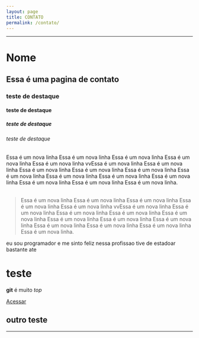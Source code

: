 ```yaml
---
layout: page
title: CONTATO
permalink: /contato/
---
```


------

# Nome

## Essa é uma pagina de contato  

### teste de destaque

#### teste de destaque
##### teste de destaque
###### teste de destaque

Essa é um nova linha  Essa é um nova linha Essa é um nova linha Essa é um nova linha Essa é um nova linha vvEssa é um nova linha Essa é um nova linha Essa é um nova linha Essa é um nova linha Essa é um nova linha Essa é um nova linha Essa é um nova linha Essa é um nova linha Essa é um nova linha Essa é um nova linha Essa é um nova linha Essa é um nova linha. <br><br>
>Essa é um nova linha  Essa é um nova linha Essa é um nova linha Essa é um nova linha Essa é um nova linha vvEssa é um nova linha Essa é um nova linha Essa é um nova linha Essa é um nova linha Essa é um nova linha Essa é um nova linha Essa é um nova linha Essa é um nova linha Essa é um nova linha Essa é um nova linha Essa é um nova linha Essa é um nova linha.

  eu sou programador e me sinto feliz nessa profissao tive de estadoar bastante ate 

teste
=====

**git** é muito _top_

[Acessar](http://www.google.com.br "site google")


outro teste
-----------
------------
